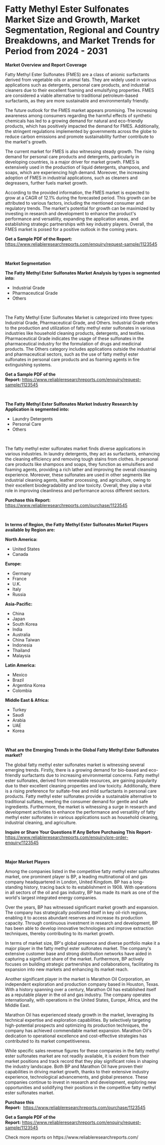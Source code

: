 <p><h1>Fatty Methyl Ester Sulfonates Market Size and Growth, Market Segmentation, Regional and Country Breakdowns, and Market Trends for Period from 2024 -  2031</h1></p><p><strong>Market Overview and Report Coverage</strong></p>
<p><p>Fatty Methyl Ester Sulfonates (FMES) are a class of anionic surfactants derived from vegetable oils or animal fats. They are widely used in various applications such as detergents, personal care products, and industrial cleaners due to their excellent foaming and emulsifying properties. FMES are considered a viable alternative to traditional petroleum-based surfactants, as they are more sustainable and environmentally friendly.</p><p>The future outlook for the FMES market appears promising. The increasing awareness among consumers regarding the harmful effects of synthetic chemicals has led to a growing demand for natural and eco-friendly products, which has positively impacted the demand for FMES. Additionally, the stringent regulations implemented by governments across the globe to reduce carbon emissions and promote sustainability further contribute to the market's growth.</p><p>The current market for FMES is also witnessing steady growth. The rising demand for personal care products and detergents, particularly in developing countries, is a major driver for market growth. FMES is extensively used in the production of liquid detergents, shampoos, and soaps, which are experiencing high demand. Moreover, the increasing adoption of FMES in industrial applications, such as cleaners and degreasers, further fuels market growth.</p><p>According to the provided information, the FMES market is expected to grow at a CAGR of 12.1% during the forecasted period. This growth can be attributed to various factors, including the mentioned consumer and regulatory trends. The market's potential for growth can be maximized by investing in research and development to enhance the product's performance and versatility, expanding the application areas, and establishing strategic partnerships with key industry players. Overall, the FMES market is poised for a positive outlook in the coming years.</p></p>
<p><strong>Get a Sample PDF of the Report:</strong> <a href="https://www.reliableresearchreports.com/enquiry/request-sample/1123545">https://www.reliableresearchreports.com/enquiry/request-sample/1123545</a></p>
<p>&nbsp;</p>
<p><strong>Market Segmentation</strong></p>
<p><strong>The Fatty Methyl Ester Sulfonates Market Analysis by types is segmented into:</strong></p>
<p><ul><li>Industrial Grade</li><li>Pharmaceutical Grade</li><li>Others</li></ul></p>
<p>&nbsp;</p>
<p><p>The Fatty Methyl Ester Sulfonates Market is categorized into three types: Industrial Grade, Pharmaceutical Grade, and Others. Industrial Grade refers to the production and utilization of fatty methyl ester sulfonates in various industries like household cleaning products, detergents, and textiles. Pharmaceutical Grade indicates the usage of these sulfonates in the pharmaceutical industry for the formulation of drugs and medicinal products. The Others category includes applications outside the industrial and pharmaceutical sectors, such as the use of fatty methyl ester sulfonates in personal care products and as foaming agents in fire extinguishing systems.</p></p>
<p><strong>Get a Sample PDF of the Report:</strong>&nbsp;<a href="https://www.reliableresearchreports.com/enquiry/request-sample/1123545">https://www.reliableresearchreports.com/enquiry/request-sample/1123545</a></p>
<p>&nbsp;</p>
<p><strong>The Fatty Methyl Ester Sulfonates Market Industry Research by Application is segmented into:</strong></p>
<p><ul><li>Laundry Detergents</li><li>Personal Care</li><li>Others</li></ul></p>
<p>&nbsp;</p>
<p><p>The fatty methyl ester sulfonates market finds diverse applications in various industries. In laundry detergents, they act as surfactants, enhancing the cleaning efficiency and removing tough stains from clothes. In personal care products like shampoos and soaps, they function as emulsifiers and foaming agents, providing a rich lather and improving the overall cleansing experience. Moreover, these sulfonates are used in other segments like industrial cleaning agents, leather processing, and agriculture, owing to their excellent biodegradability and low toxicity. Overall, they play a vital role in improving cleanliness and performance across different sectors.</p></p>
<p><strong>Purchase this Report:</strong>&nbsp; <a href="https://www.reliableresearchreports.com/purchase/1123545">https://www.reliableresearchreports.com/purchase/1123545</a></p>
<p>&nbsp;</p>
<p><strong>In terms of Region, the Fatty Methyl Ester Sulfonates Market Players available by Region are:</strong></p>
<p>
    <p> <strong> North America: </strong>
        <ul>
            <li>United States</li>
            <li>Canada</li>
        </ul>
        </p> 
    <p> <strong> Europe: </strong>
        <ul>
            <li>Germany</li>
            <li>France</li>
            <li>U.K.</li>
            <li>Italy</li>
            <li>Russia</li>
        </ul>
        </p> 
    <p> <strong> Asia-Pacific: </strong>
        <ul>
            <li>China</li>
            <li>Japan</li>
            <li>South Korea</li>
            <li>India</li>
            <li>Australia</li>
            <li>China Taiwan</li>
            <li>Indonesia</li>
            <li>Thailand</li>
            <li>Malaysia</li>
        </ul>
        </p> 
    <p> <strong> Latin America: </strong>
        <ul>
            <li>Mexico</li>
            <li>Brazil</li>
            <li>Argentina Korea</li>
            <li>Colombia</li>
        </ul>
        </p> 
    <p> <strong> Middle East & Africa: </strong>
        <ul>
            <li>Turkey</li>
            <li>Saudi</li>
            <li>Arabia</li>
            <li>UAE</li>
            <li>Korea</li>
        </ul>
    </p>
    </p>
<p>&nbsp;</p>
<p><strong>What are the Emerging Trends in the Global Fatty Methyl Ester Sulfonates market?</strong></p>
<p><p>The global fatty methyl ester sulfonates market is witnessing several emerging trends. Firstly, there is a growing demand for bio-based and eco-friendly surfactants due to increasing environmental concerns. Fatty methyl ester sulfonates, derived from renewable resources, are gaining popularity due to their excellent cleaning properties and low toxicity. Additionally, there is a rising preference for sulfate-free and mild surfactants in personal care products. Fatty methyl ester sulfonates provide a sustainable alternative to traditional sulfates, meeting the consumer demand for gentle and safe ingredients. Furthermore, the market is witnessing a surge in research and development activities to enhance the performance and versatility of fatty methyl ester sulfonates in various applications such as household cleaning, industrial cleaning, and agriculture.</p></p>
<p><strong>Inquire or Share Your Questions If Any Before Purchasing This Report</strong>- <a href="https://www.reliableresearchreports.com/enquiry/pre-order-enquiry/1123545">https://www.reliableresearchreports.com/enquiry/pre-order-enquiry/1123545</a></p>
<p>&nbsp;</p>
<p><strong>Major Market Players</strong></p>
<p><p>Among the companies listed in the competitive fatty methyl ester sulfonates market, one prominent player is BP, a leading multinational oil and gas company headquartered in London, United Kingdom. BP has a long-standing history, tracing back to its establishment in 1908. With operations in all sectors of the oil and gas industry, BP has made its mark as one of the world's largest integrated energy companies.</p><p>Over the years, BP has witnessed significant market growth and expansion. The company has strategically positioned itself in key oil-rich regions, enabling it to access abundant reserves and increase its production capacity. Through continuous investment in research and development, BP has been able to develop innovative technologies and improve extraction techniques, thereby contributing to its market growth.</p><p>In terms of market size, BP's global presence and diverse portfolio make it a major player in the fatty methyl ester sulfonates market. The company's extensive customer base and strong distribution networks have aided in capturing a significant share of the market. Furthermore, BP actively focuses on building strategic partnerships and collaborations, facilitating its expansion into new markets and enhancing its market reach.</p><p>Another significant player in the market is Marathon Oil Corporation, an independent exploration and production company based in Houston, Texas. With a history spanning over a century, Marathon Oil has established itself as a reputable player in the oil and gas industry. The company operates internationally, with operations in the United States, Europe, Africa, and the Middle East.</p><p>Marathon Oil has experienced steady growth in the market, leveraging its technical expertise and exploration capabilities. By selectively targeting high-potential prospects and optimizing its production techniques, the company has achieved commendable market expansion. Marathon Oil's dedication to operational excellence and cost-effective strategies has contributed to its market competitiveness.</p><p>While specific sales revenue figures for these companies in the fatty methyl ester sulfonates market are not readily available, it is evident from their market positions and track record that they play significant roles in shaping the industry landscape. Both BP and Marathon Oil have proven their capabilities in driving market growth, thanks to their extensive industry experience, technological advancements, and global presence. These companies continue to invest in research and development, exploring new opportunities and solidifying their positions in the competitive fatty methyl ester sulfonates market.</p></p>
<p><strong>Purchase this Report:</strong>&nbsp;&nbsp;<a href="https://www.reliableresearchreports.com/purchase/1123545">https://www.reliableresearchreports.com/purchase/1123545</a></p>
<p></p>
<p><strong>Get a Sample PDF of the Report:</strong>&nbsp;<a href="https://www.reliableresearchreports.com/enquiry/request-sample/1123545">https://www.reliableresearchreports.com/enquiry/request-sample/1123545</a></p>
<p>Check more reports on https://www.reliableresearchreports.com/</p>